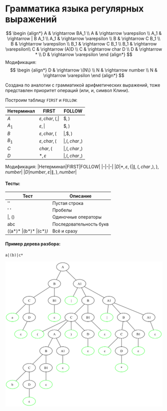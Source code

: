# Грамматика языка регулярных выражений
$$
\begin {align*}
A & \rightarrow BA_1 \\
A & \rightarrow \varepsilon \\
A_1 & \rightarrow | B A_1 \\
A_1 & \rightarrow \varepsilon \\
B & \rightarrow C B_1 \\
B & \rightarrow \varepsilon \\
B_1 & \rightarrow C B_1 \\
B_1 & \rightarrow \varepsilon\\
C & \rightarrow (A)D \\
C & \rightarrow char D \\
D & \rightarrow * \\
D & \rightarrow \varepsilon
\end {align*}
$$
Модификация: 
$$
\begin {align*}
D & \rightarrow \{N\} \\
N & \rightarrow number \\
N & \rightarrow \varepsilon
\end {align*}
$$


Создана по аналогии с грамматикой арифметических выражений, тоже представлен приоритет операций (или, и, символ Клини).

Построим таблицу `FIRST` и `FOLLOW`: 

|Нетерминал|FIRST|FOLLOW|
|-|-|-|
|$A$|$\varepsilon, \, char ,\,(,\|$|$\$, )$|
|$A_1$|$\varepsilon, \|$|$\$, )$|
|$B$|$\varepsilon, char,($|$\|, \$, )$|
|$B_1$|$\varepsilon, char,($|$\|, (, \,char\,, )$|
|$C$|$char,($|$\|, (, \, char\,,)$|
|$D$|$*,\varepsilon$|$\|, (, \, char\,,)$|

Модификация:
|Нетерминал|FIRST|FOLLOW|
|-|-|-|
|$D$|$*,\varepsilon, \{$|$\|, (, \, char\,,), \}, number$|
|$D$|$number,\varepsilon$|$\|,  \}, number$|
#### Тесты:
|Тест|Описание|
|-|-|
|''|Пустая строка|
|'     '| Пробелы|
|\|, ()|Одиночные операторы|
|abc|Последовательность букв|
|((a*)* \|(b*)* \|(c*)*)*|Всё и сразу|

#### Пример дерева разбора:

```
a|(b)|c*
```
![image](test.png)